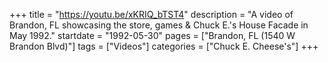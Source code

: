 +++
title = "https://youtu.be/xKRIQ_bTST4"
description = "A video of Brandon, FL showcasing the store, games & Chuck E.'s House Facade in May 1992."
startdate = "1992-05-30"
pages = ["Brandon, FL (1540 W Brandon Blvd)"]
tags = ["Videos"]
categories = ["Chuck E. Cheese's"]
+++
